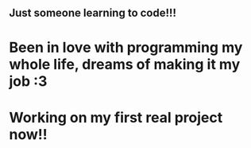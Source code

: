 ## Just someone learning to code!!!
# Been in love with programming my whole life, dreams of making it my job :3
# Working on my first real project now!!

<!--
**TheMightyGum/TheMightyGum** is a ✨ _special_ ✨ repository because its `README.md` (this file) appears on your GitHub profile.
